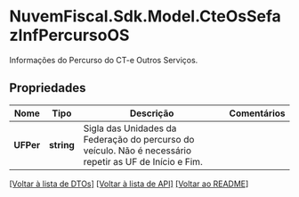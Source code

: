 # NuvemFiscal.Sdk.Model.CteOsSefazInfPercursoOS
Informações do Percurso do CT-e Outros Serviços.

## Propriedades

Nome | Tipo | Descrição | Comentários
------------ | ------------- | ------------- | -------------
**UFPer** | **string** | Sigla das Unidades da Federação do percurso do veículo.  Não é necessário repetir as UF de Início e Fim. | 

[[Voltar à lista de DTOs]](../README.md#documentation-for-models) [[Voltar à lista de API]](../README.md#documentation-for-api-endpoints) [[Voltar ao README]](../README.md)

